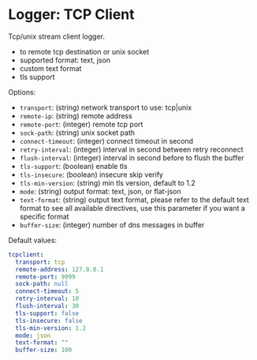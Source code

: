 
# Logger: TCP Client

Tcp/unix stream client logger.
* to remote tcp destination or unix socket
* supported format: text, json
* custom text format
* tls support

Options:
- `transport`: (string) network transport to use: tcp|unix
- `remote-ip`: (string) remote address
- `remote-port`: (integer) remote tcp port
- `sock-path`: (string) unix socket path
- `connect-timeout`: (integer) connect timeout in second
- `retry-interval`: (integer) interval in second between retry reconnect
- `flush-interval`: (integer) interval in second before to flush the buffer
- `tls-support`: (boolean) enable tls
- `tls-insecure`: (boolean) insecure skip verify
- `tls-min-version`: (string) min tls version, default to 1.2
- `mode`: (string) output format: text, json, or flat-json
- `text-format`: (string) output text format, please refer to the default text format to see all available directives, use this parameter if you want a specific format
- `buffer-size`: (integer) number of dns messages in buffer

Default values:

```yaml
tcpclient:
  transport: tcp
  remote-address: 127.0.0.1
  remote-port: 9999
  sock-path: null
  connect-timeout: 5
  retry-interval: 10
  flush-interval: 30
  tls-support: false
  tls-insecure: false
  tls-min-version: 1.2
  mode: json
  text-format: ""
  buffer-size: 100
```
